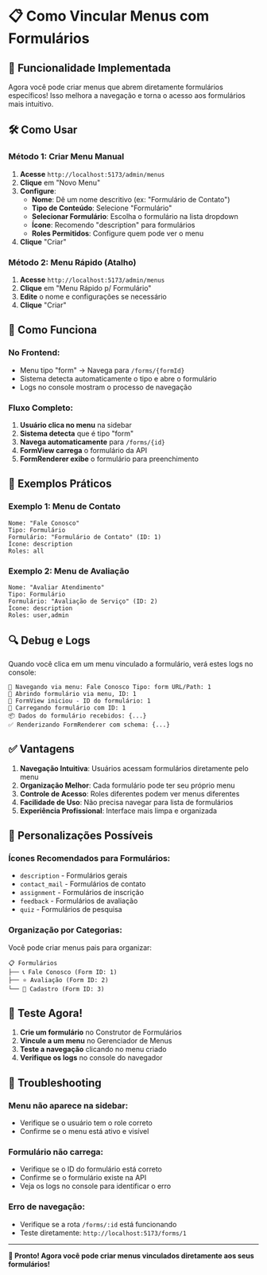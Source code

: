 # 📋 Como Vincular Menus com Formulários

## 🎯 Funcionalidade Implementada

Agora você pode criar menus que abrem diretamente formulários específicos! Isso melhora a navegação e torna o acesso aos formulários mais intuitivo.

## 🛠️ Como Usar

### Método 1: Criar Menu Manual

1. **Acesse** `http://localhost:5173/admin/menus`
2. **Clique** em "Novo Menu"
3. **Configure**:
   - **Nome**: Dê um nome descritivo (ex: "Formulário de Contato")
   - **Tipo de Conteúdo**: Selecione "Formulário"
   - **Selecionar Formulário**: Escolha o formulário na lista dropdown
   - **Ícone**: Recomendo "description" para formulários
   - **Roles Permitidos**: Configure quem pode ver o menu
4. **Clique** "Criar"

### Método 2: Menu Rápido (Atalho)

1. **Acesse** `http://localhost:5173/admin/menus`
2. **Clique** em "Menu Rápido p/ Formulário"
3. **Edite** o nome e configurações se necessário
4. **Clique** "Criar"

## 🔄 Como Funciona

### No Frontend:
- Menu tipo "form" → Navega para `/forms/{formId}`
- Sistema detecta automaticamente o tipo e abre o formulário
- Logs no console mostram o processo de navegação

### Fluxo Completo:
1. **Usuário clica no menu** na sidebar
2. **Sistema detecta** que é tipo "form"
3. **Navega automaticamente** para `/forms/{id}`
4. **FormView carrega** o formulário da API
5. **FormRenderer exibe** o formulário para preenchimento

## 📝 Exemplos Práticos

### Exemplo 1: Menu de Contato
```
Nome: "Fale Conosco"
Tipo: Formulário
Formulário: "Formulário de Contato" (ID: 1)
Ícone: description
Roles: all
```

### Exemplo 2: Menu de Avaliação
```
Nome: "Avaliar Atendimento"
Tipo: Formulário
Formulário: "Avaliação de Serviço" (ID: 2)
Ícone: description
Roles: user,admin
```

## 🔍 Debug e Logs

Quando você clica em um menu vinculado a formulário, verá estes logs no console:
```
🔗 Navegando via menu: Fale Conosco Tipo: form URL/Path: 1
📝 Abrindo formulário via menu, ID: 1
🎯 FormView iniciou - ID do formulário: 1
📡 Carregando formulário com ID: 1
📦 Dados do formulário recebidos: {...}
✅ Renderizando FormRenderer com schema: {...}
```

## ✅ Vantagens

1. **Navegação Intuitiva**: Usuários acessam formulários diretamente pelo menu
2. **Organização Melhor**: Cada formulário pode ter seu próprio menu
3. **Controle de Acesso**: Roles diferentes podem ver menus diferentes
4. **Facilidade de Uso**: Não precisa navegar para lista de formulários
5. **Experiência Profissional**: Interface mais limpa e organizada

## 🎨 Personalizações Possíveis

### Ícones Recomendados para Formulários:
- `description` - Formulários gerais
- `contact_mail` - Formulários de contato
- `assignment` - Formulários de inscrição
- `feedback` - Formulários de avaliação
- `quiz` - Formulários de pesquisa

### Organização por Categorias:
Você pode criar menus pais para organizar:
```
📋 Formulários
├── 📞 Fale Conosco (Form ID: 1)
├── ⭐ Avaliação (Form ID: 2)
└── 👤 Cadastro (Form ID: 3)
```

## 🚀 Teste Agora!

1. **Crie um formulário** no Construtor de Formulários
2. **Vincule a um menu** no Gerenciador de Menus
3. **Teste a navegação** clicando no menu criado
4. **Verifique os logs** no console do navegador

## 🔧 Troubleshooting

### Menu não aparece na sidebar:
- Verifique se o usuário tem o role correto
- Confirme se o menu está ativo e visível

### Formulário não carrega:
- Verifique se o ID do formulário está correto
- Confirme se o formulário existe na API
- Veja os logs no console para identificar o erro

### Erro de navegação:
- Verifique se a rota `/forms/:id` está funcionando
- Teste diretamente: `http://localhost:5173/forms/1`

---

**🎉 Pronto! Agora você pode criar menus vinculados diretamente aos seus formulários!**